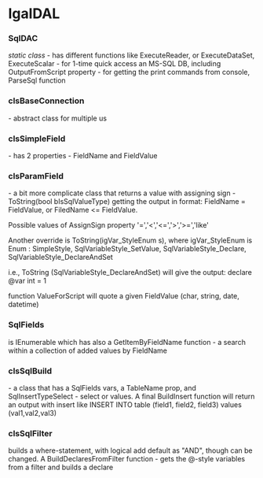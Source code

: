 # IgalDAL
<h3>SqlDAC</h3> <i>static class</i> - has different functions like ExecuteReader, or ExecuteDataSet, ExecuteScalar - 
for 1-time quick access an MS-SQL DB, including OutputFromScript property - for getting the print commands from console,
ParseSql function 

<h3>clsBaseConnection</h3> - abstract class for multiple us

<h3>clsSimpleField</h3> - has 2 properties - FieldName and FieldValue
<h3>clsParamField</h3> - a bit more complicate class that returns a value with assigning sign - 
ToString(bool bIsSqlValueType) getting the output in format:
FieldName = FieldValue, or
FiledName <= FieldValue.

Possible values of AssignSign property '=','<','<=','>','>=','like'

Another override is 
ToString(igVar_StyleEnum s), where igVar_StyleEnum is Enum :
SimpleStyle,
SqlVariableStyle_SetValue,
SqlVariableStyle_Declare,
SqlVariableStyle_DeclareAndSet

i.e., ToString (SqlVariableStyle_DeclareAndSet) will give the output:
declare @var int = 1

function ValueForScript will quote a given FieldValue (char, string, date, datetime)

<h3>SqlFields</h3> is  IEnumerable<clsParamField> which has also a GetItemByFieldName function - 
a search within a collection of added values by FieldName

<h3>clsSqlBuild</h3> - a class that has a SqlFields vars, a TableName prop, and SqlInsertTypeSelect - select or values.
A final BuildInsert function will return an output with insert like
INSERT INTO table (field1, field2, field3) values (val1,val2,val3)

<h3>clsSqlFilter</h3> builds a where-statement, with logical add default as "AND", though can be changed.
A BuildDeclaresFromFilter function - gets the @-style variables from a filter and builds a declare  
